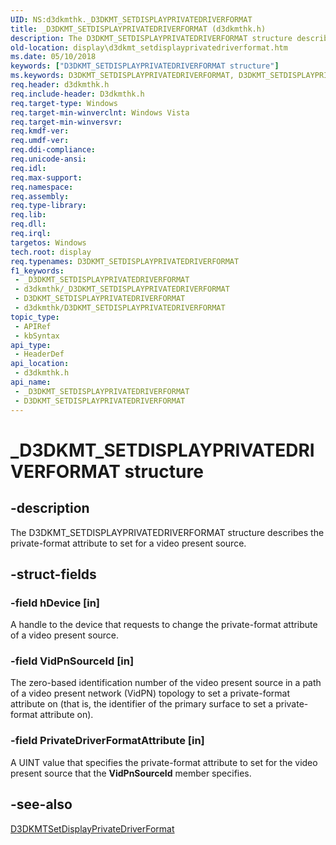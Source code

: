 ```yaml
---
UID: NS:d3dkmthk._D3DKMT_SETDISPLAYPRIVATEDRIVERFORMAT
title: _D3DKMT_SETDISPLAYPRIVATEDRIVERFORMAT (d3dkmthk.h)
description: The D3DKMT_SETDISPLAYPRIVATEDRIVERFORMAT structure describes the private-format attribute to set for a video present source.
old-location: display\d3dkmt_setdisplayprivatedriverformat.htm
ms.date: 05/10/2018
keywords: ["D3DKMT_SETDISPLAYPRIVATEDRIVERFORMAT structure"]
ms.keywords: D3DKMT_SETDISPLAYPRIVATEDRIVERFORMAT, D3DKMT_SETDISPLAYPRIVATEDRIVERFORMAT structure [Display Devices], OpenGL_Structs_c5440fbe-47f2-43eb-ae09-e9295bfa4bad.xml, _D3DKMT_SETDISPLAYPRIVATEDRIVERFORMAT, d3dkmthk/D3DKMT_SETDISPLAYPRIVATEDRIVERFORMAT, display.d3dkmt_setdisplayprivatedriverformat
req.header: d3dkmthk.h
req.include-header: D3dkmthk.h
req.target-type: Windows
req.target-min-winverclnt: Windows Vista
req.target-min-winversvr: 
req.kmdf-ver: 
req.umdf-ver: 
req.ddi-compliance: 
req.unicode-ansi: 
req.idl: 
req.max-support: 
req.namespace: 
req.assembly: 
req.type-library: 
req.lib: 
req.dll: 
req.irql: 
targetos: Windows
tech.root: display
req.typenames: D3DKMT_SETDISPLAYPRIVATEDRIVERFORMAT
f1_keywords:
 - _D3DKMT_SETDISPLAYPRIVATEDRIVERFORMAT
 - d3dkmthk/_D3DKMT_SETDISPLAYPRIVATEDRIVERFORMAT
 - D3DKMT_SETDISPLAYPRIVATEDRIVERFORMAT
 - d3dkmthk/D3DKMT_SETDISPLAYPRIVATEDRIVERFORMAT
topic_type:
 - APIRef
 - kbSyntax
api_type:
 - HeaderDef
api_location:
 - d3dkmthk.h
api_name:
 - _D3DKMT_SETDISPLAYPRIVATEDRIVERFORMAT
 - D3DKMT_SETDISPLAYPRIVATEDRIVERFORMAT
---
```


# _D3DKMT_SETDISPLAYPRIVATEDRIVERFORMAT structure


## -description

The D3DKMT_SETDISPLAYPRIVATEDRIVERFORMAT structure describes the private-format attribute to set for a video present source.

## -struct-fields

### -field hDevice [in]

A handle to the device that requests to change the private-format attribute of a video present source.

### -field VidPnSourceId [in]

The zero-based identification number of the video present source in a path of a video present network (VidPN) topology to set a private-format attribute on (that is, the identifier of the primary surface to set a private-format attribute on).

### -field PrivateDriverFormatAttribute [in]

A UINT value that specifies the private-format attribute to set for the video present source that the <b>VidPnSourceId</b> member specifies.

## -see-also

<a href="/windows-hardware/drivers/ddi/d3dkmthk/nf-d3dkmthk-d3dkmtsetdisplayprivatedriverformat">D3DKMTSetDisplayPrivateDriverFormat</a>


